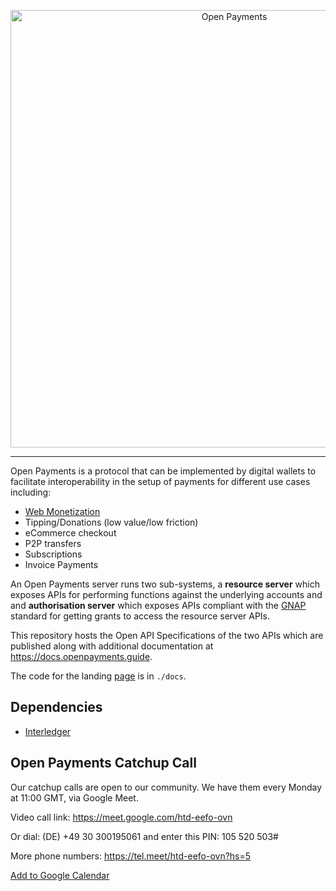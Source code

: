 <p align="center">
  <img src="https://raw.githubusercontent.com/interledger/open-payments/main/docs/public/img/logo.svg" width="700" alt="Open Payments">
</p>

---

Open Payments is a protocol that can be implemented by digital wallets to
facilitate interoperability in the setup of payments for different use cases
including:

- [Web Monetization](https://webmonetization.org)
- Tipping/Donations (low value/low friction)
- eCommerce checkout
- P2P transfers
- Subscriptions
- Invoice Payments

An Open Payments server runs two sub-systems, a **resource server** which exposes APIs for performing functions against the
underlying accounts and and **authorisation server** which exposes APIs compliant with the
[GNAP](https://datatracker.ietf.org/doc/html/draft-ietf-gnap-core-protocol) standard for getting grants to access the resource server
APIs.

This repository hosts the Open API Specifications of the two APIs which are published along with additional documentation at
https://docs.openpayments.guide.

The code for the landing [page](https://openpayments.guide) is in `./docs`.

## Dependencies

- [Interledger](https://interledger.org)

## Open Payments Catchup Call

Our catchup calls are open to our community. We have them every Monday at 11:00 GMT, via Google Meet.

Video call link: https://meet.google.com/htd-eefo-ovn

Or dial: (DE) +49 30 300195061 and enter this PIN: 105 520 503#

More phone numbers: https://tel.meet/htd-eefo-ovn?hs=5

[Add to Google Calendar](https://calendar.google.com/calendar/event?action=TEMPLATE&tmeid=MTdkZTEwYThhNjliNDUxOGJmNTc0ZWE2NjgxZWViZjlfMjAyMzA5MDRUMTEwMDAwWiBzYWJpbmVAaW50ZXJsZWRnZXIub3Jn&tmsrc=sabine%40interledger.org&scp=ALL)
